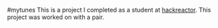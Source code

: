 #mytunes
This is a project I completed as a student at [hackreactor](http://hackreactor.com). This project was worked on with a pair.